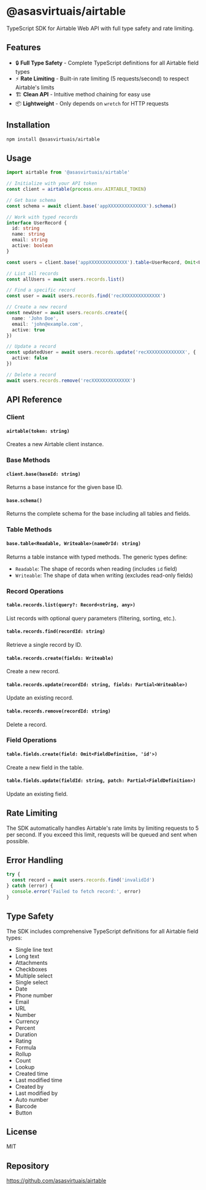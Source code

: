 # @asasvirtuais/airtable

TypeScript SDK for Airtable Web API with full type safety and rate limiting.

## Features

- 🔒 **Full Type Safety** - Complete TypeScript definitions for all Airtable field types
- ⚡ **Rate Limiting** - Built-in rate limiting (5 requests/second) to respect Airtable's limits
- 🏗️ **Clean API** - Intuitive method chaining for easy use
- 📦 **Lightweight** - Only depends on `wretch` for HTTP requests

## Installation

```bash
npm install @asasvirtuais/airtable
```

## Usage

```typescript
import airtable from '@asasvirtuais/airtable'

// Initialize with your API token
const client = airtable(process.env.AIRTABLE_TOKEN)

// Get base schema
const schema = await client.base('appXXXXXXXXXXXXXX').schema()

// Work with typed records
interface UserRecord {
  id: string
  name: string
  email: string
  active: boolean
}

const users = client.base('appXXXXXXXXXXXXXX').table<UserRecord, Omit<UserRecord, 'id'>>('Users')

// List all records
const allUsers = await users.records.list()

// Find a specific record
const user = await users.records.find('recXXXXXXXXXXXXXX')

// Create a new record
const newUser = await users.records.create({
  name: 'John Doe',
  email: 'john@example.com',
  active: true
})

// Update a record
const updatedUser = await users.records.update('recXXXXXXXXXXXXXX', {
  active: false
})

// Delete a record
await users.records.remove('recXXXXXXXXXXXXXX')
```

## API Reference

### Client

#### `airtable(token: string)`

Creates a new Airtable client instance.

### Base Methods

#### `client.base(baseId: string)`

Returns a base instance for the given base ID.

#### `base.schema()`

Returns the complete schema for the base including all tables and fields.

### Table Methods

#### `base.table<Readable, Writeable>(nameOrId: string)`

Returns a table instance with typed methods. The generic types define:
- `Readable`: The shape of records when reading (includes `id` field)
- `Writeable`: The shape of data when writing (excludes read-only fields)

### Record Operations

#### `table.records.list(query?: Record<string, any>)`

List records with optional query parameters (filtering, sorting, etc.).

#### `table.records.find(recordId: string)`

Retrieve a single record by ID.

#### `table.records.create(fields: Writeable)`

Create a new record.

#### `table.records.update(recordId: string, fields: Partial<Writeable>)`

Update an existing record.

#### `table.records.remove(recordId: string)`

Delete a record.

### Field Operations

#### `table.fields.create(field: Omit<FieldDefinition, 'id'>)`

Create a new field in the table.

#### `table.fields.update(fieldId: string, patch: Partial<FieldDefinition>)`

Update an existing field.

## Rate Limiting

The SDK automatically handles Airtable's rate limits by limiting requests to 5 per second. If you exceed this limit, requests will be queued and sent when possible.

## Error Handling

```typescript
try {
  const record = await users.records.find('invalidId')
} catch (error) {
  console.error('Failed to fetch record:', error)
}
```

## Type Safety

The SDK includes comprehensive TypeScript definitions for all Airtable field types:

- Single line text
- Long text
- Attachments
- Checkboxes
- Multiple select
- Single select
- Date
- Phone number
- Email
- URL
- Number
- Currency
- Percent
- Duration
- Rating
- Formula
- Rollup
- Count
- Lookup
- Created time
- Last modified time
- Created by
- Last modified by
- Auto number
- Barcode
- Button

## License

MIT

## Repository

https://github.com/asasvirtuais/airtable